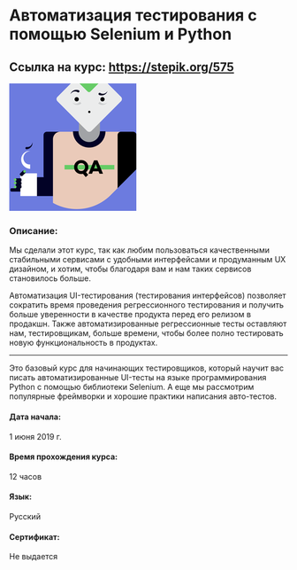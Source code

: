 # Автоматизация тестирования с помощью Selenium и Python
## Ссылка на курс: https://stepik.org/575
[![Автоматизация тестирования с помощью Selenium и Python](/logo.png)](https://stepik.org/575)

### Описание:
Мы сделали этот курс, так как любим пользоваться качественными стабильными сервисами с удобными интерфейсами и продуманным UX дизайном, и хотим, чтобы благодаря вам и нам таких сервисов становилось больше.

Автоматизация UI-тестирования (тестирования интерфейсов) позволяет сократить время проведения регрессионного тестирования и получить больше уверенности в качестве продукта перед его релизом в продакшн. Также автоматизированные регрессионные тесты оставляют нам, тестировщикам, больше времени, чтобы более полно тестировать новую функциональность в продуктах.

---
Это базовый курс для начинающих тестировщиков, который научит вас писать автоматизированные UI-тесты на языке программирования Python с помощью библиотеки Selenium. А еще мы рассмотрим популярные фреймворки и хорошие практики написания авто-тестов.

#### Дата начала:
1 июня 2019 г.
#### Время прохождения курса:
12 часов
#### Язык:
Русский
#### Сертификат:
Не выдается
